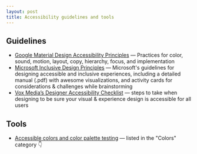 ```yaml
---
layout: post
title: Accessibility guidelines and tools
---
```


## Guidelines
- [Google Material Design Accessibility Principles](https://material.io/guidelines/usability/accessibility.html#accessibility-principles) — Practices for color, sound, motion, layout, copy, hierarchy, focus, and implementation
- [Microsoft Inclusive Design Principles](https://www.microsoft.com/en-us/design/inclusive) — Microsoft's guidelines for designing accessible and inclusive experiences, including a detailed manual (.pdf) with awesome visualizations, and activity cards for considerations & challenges while brainstorming
- [Vox Media’s Designer Accessibility Checklist](http://accessibility.voxmedia.com/) — steps to take when designing to be sure your visual & experience design is accessible for all users

## Tools
- [Accessible colors and color palette testing](#colors) — listed in the "Colors" category 👇
